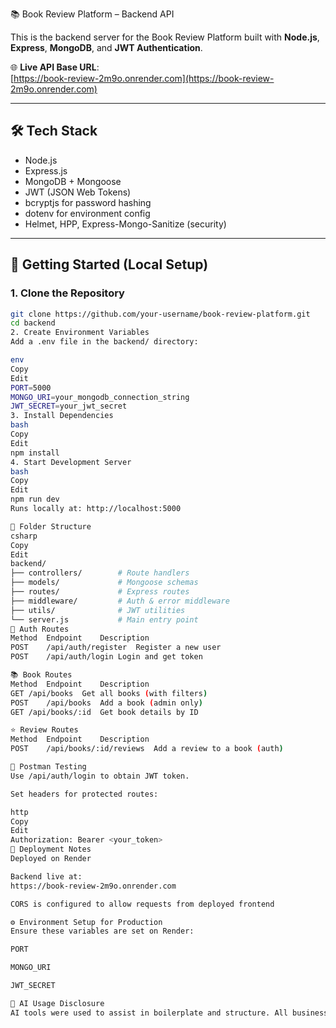 📚 Book Review Platform – Backend API

This is the backend server for the Book Review Platform built with **Node.js**, **Express**, **MongoDB**, and **JWT Authentication**.

🌐 **Live API Base URL**:  
[https://book-review-2m9o.onrender.com](https://book-review-2m9o.onrender.com)

---

## 🛠️ Tech Stack

- Node.js
- Express.js
- MongoDB + Mongoose
- JWT (JSON Web Tokens)
- bcryptjs for password hashing
- dotenv for environment config
- Helmet, HPP, Express-Mongo-Sanitize (security)

---

## 🚀 Getting Started (Local Setup)

### 1. Clone the Repository

```bash
git clone https://github.com/your-username/book-review-platform.git
cd backend
2. Create Environment Variables
Add a .env file in the backend/ directory:

env
Copy
Edit
PORT=5000
MONGO_URI=your_mongodb_connection_string
JWT_SECRET=your_jwt_secret
3. Install Dependencies
bash
Copy
Edit
npm install
4. Start Development Server
bash
Copy
Edit
npm run dev
Runs locally at: http://localhost:5000

📁 Folder Structure
csharp
Copy
Edit
backend/
├── controllers/        # Route handlers
├── models/             # Mongoose schemas
├── routes/             # Express routes
├── middleware/         # Auth & error middleware
├── utils/              # JWT utilities
└── server.js           # Main entry point
🔐 Auth Routes
Method	Endpoint	Description
POST	/api/auth/register	Register a new user
POST	/api/auth/login	Login and get token

📚 Book Routes
Method	Endpoint	Description
GET	/api/books	Get all books (with filters)
POST	/api/books	Add a book (admin only)
GET	/api/books/:id	Get book details by ID

⭐ Review Routes
Method	Endpoint	Description
POST	/api/books/:id/reviews	Add a review to a book (auth)

🧪 Postman Testing
Use /api/auth/login to obtain JWT token.

Set headers for protected routes:

http
Copy
Edit
Authorization: Bearer <your_token>
🚀 Deployment Notes
Deployed on Render

Backend live at:
https://book-review-2m9o.onrender.com

CORS is configured to allow requests from deployed frontend

⚙️ Environment Setup for Production
Ensure these variables are set on Render:

PORT

MONGO_URI

JWT_SECRET

🤖 AI Usage Disclosure
AI tools were used to assist in boilerplate and structure. All business logic was written and reviewed manually.
```
